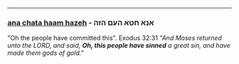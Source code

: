 ---

### [ana chata haam hazeh](/keys/ANA.ChTA.HOM.HZH) - אנא חטא העם הזה
"Oh the people have committed this". Exodus 32:31 *"And Moses returned unto the LORD, and said, **Oh, this people have sinned** a great sin, and have made them gods of gold."*

